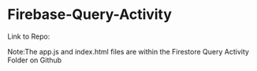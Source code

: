 # Firebase-Query-Activity

Link to Repo: 

Note:The app.js and index.html files are within the Firestore Query Activity Folder on Github

